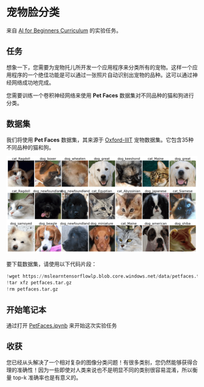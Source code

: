 # 宠物脸分类

来自 [AI for Beginners Curriculum](https://github.com/microsoft/ai-for-beginners) 的实验任务。

## 任务

想象一下，您需要为宠物托儿所开发一个应用程序来分类所有的宠物。这样一个应用程序的一个绝佳功能是可以通过一张照片自动识别出宠物的品种。这可以通过神经网络成功地完成。

您需要训练一个卷积神经网络来使用 **Pet Faces** 数据集对不同品种的猫和狗进行分类。

## 数据集

我们将使用 **Pet Faces** 数据集，其来源于 [Oxford-IIIT](https://www.robots.ox.ac.uk/~vgg/data/pets/) 宠物数据集。它包含35种不同品种的猫和狗。

![我们将处理的数据集](images/data.png)

要下载数据集，请使用以下代码片段：

```python
!wget https://mslearntensorflowlp.blob.core.windows.net/data/petfaces.tar.gz
!tar xfz petfaces.tar.gz
!rm petfaces.tar.gz
```

## 开始笔记本

通过打开 [PetFaces.ipynb](PetFaces.ipynb) 来开始这次实验任务

## 收获

您已经从头解决了一个相对复杂的图像分类问题！有很多类别，您仍然能够获得合理的准确性！因为一些即使对人类来说也不是明显不同的类别很容易混淆，所以衡量 top-k 准确率也是有意义的。